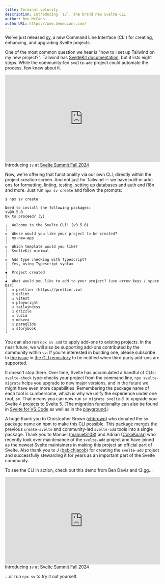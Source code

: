 ```yaml
---
title: Terminal velocity
description: Introducing `sv`, the brand new Svelte CLI
author: Ben McCann
authorURL: https://www.benmccann.com/
---
```


We’ve just released [sv](https://npmjs.com/package/sv), a new Command Line Interface (CLI) for creating, enhancing, and upgrading Svelte projects.

One of the most common question we hear is "how to I set up Tailwind on my new project?". Tailwind has [SvelteKit documentation](https://tailwindcss.com/docs/guides/sveltekit), but it lists eight steps. While the community-led `svelte-add` project could automate the process, few knew about it.

<div class="max">
<figure style="max-width: 960px; margin: 0 auto">
<div style="aspect-ratio: 1.777777778; position: relative; margin: 0 auto;">
	<iframe style="position: absolute; width: 100%; height: 100%; left: 0; top: 0; margin: 0;" src="https://www.youtube.com/embed/fAPFsRP-mbc?si=oD7SoqDd6FGr0uD3&amp;start=11743" frameborder="0" allow="accelerometer; autoplay; encrypted-media; gyroscope; picture-in-picture" allowfullscreen></iframe>
</div>

<figcaption>Introducing <code>sv</code> at <a href="https://www.sveltesummit.com/">Svelte Summit Fall 2024</a></figcaption>
</figure>
</div>

Now, we're offering that functionality via our own CLI, directly within the project creation screen. And not just for Tailwind — we have built-in add-ons for formatting, linting, testing, setting up databases and auth and i18n and more. Just run `npx sv create` and follow the prompts:

```
$ npx sv create

Need to install the following packages:
sv@0.5.8
Ok to proceed? (y)

┌  Welcome to the Svelte CLI! (v0.5.8)
│
◇  Where would you like your project to be created?
│  my-new-app
│
◇  Which template would you like?
│  SvelteKit minimal
│
◇  Add type checking with Typescript?
│  Yes, using Typescript syntax
│
◆  Project created
│
◆  What would you like to add to your project? (use arrow keys / space bar)
│  ◻ prettier (https://prettier.io)
│  ◻ eslint
│  ◻ vitest
│  ◻ playwright
│  ◻ tailwindcss
│  ◻ drizzle
│  ◻ lucia
│  ◻ mdsvex
│  ◻ paraglide
│  ◻ storybook
└
```

You can also run `npx sv add` to apply add-ons to existing projects. In the near future, we will also be supporting add-ons contributed by the community within `sv`. If you’re interested in building one, please subscribe to [the issue](https://github.com/sveltejs/cli/issues/184) in [the CLI repository](https://github.com/sveltejs/cli) to be notified when third party add-ons are supported.

It doesn't stop there. Over time, Svelte has accumulated a handful of CLIs: `svelte-check` type-checks your project from the command line, `npx svelte-migrate` helps you upgrade to new major versions, and in the future we might have even more capabilities. Remembering the package name of each tool is cumbersome, which is why we unify the experience under one roof, `sv`. That means you can now run `sv migrate svelte-5` to upgrade your Svelte 4 projects to Svelte 5. (The migration functionality can also be found in [Svelte for VS Code](https://marketplace.visualstudio.com/items?itemName=svelte.svelte-vscode) as well as in the [playground](/playground).)

A huge thank you to Christopher Brown ([chbrown](https://github.com/chbrown)) who donated the sv package name on npm to make this CLI possible. This package merges the previous `create-svelte` and community-led `svelte-add` tools into a single package. Thank you to Manuel ([manuel3108](https://github.com/manuel3108)) and Adrian ([CokaKoala](https://github.com/AdrianGonz97)) who recently took over maintenance of the `svelte-add` project and have joined as the newest Svelte maintainers in making this project an official part of Svelte. Also thank you to J ([babichjacob](https://github.com/babichjacob)) for creating the `svelte-add` project and successfully stewarding it for years as an important part of the Svelte community.

To see the CLI in action, check out this demo from Ben Davis and t3.gg...

<div>
<figure style="max-width: 960px; margin: 0 auto">
<div style="aspect-ratio: 1.777777778; position: relative; margin: 0 auto;">
	<iframe style="position: absolute; width: 100%; height: 100%; left: 0; top: 0; margin: 0;" src="https://www.youtube.com/embed/31CyquY8RNE?si=qvI28kFHkEL9LNOr&amp;start=514" frameborder="0" allow="accelerometer; autoplay; encrypted-media; gyroscope; picture-in-picture" allowfullscreen></iframe>
</div>

<figcaption>Introducing <code>sv</code> at <a href="https://www.sveltesummit.com/">Svelte Summit Fall 2024</a></figcaption>
</figure>
</div>

...or run `npx sv` to try it out yourself.
